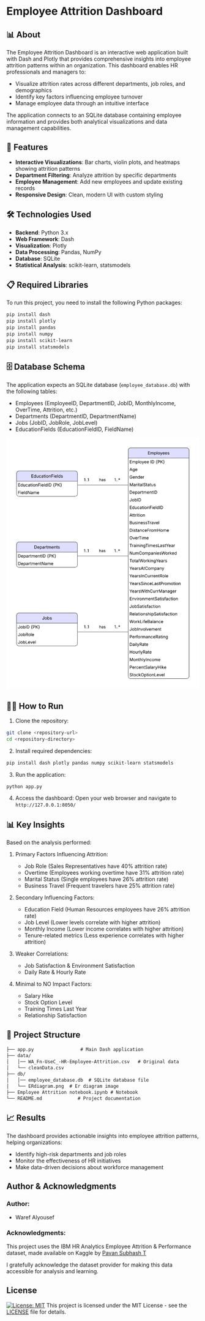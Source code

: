 # Employee Attrition Dashboard

## 📊 About

The Employee Attrition Dashboard is an interactive web application built with Dash and Plotly that provides comprehensive insights into employee attrition patterns within an organization. This dashboard enables HR professionals and managers to:

- Visualize attrition rates across different departments, job roles, and demographics
- Identify key factors influencing employee turnover
- Manage employee data through an intuitive interface

The application connects to an SQLite database containing employee information and provides both analytical visualizations and data management capabilities.

## 🚀 Features

- **Interactive Visualizations**: Bar charts, violin plots, and heatmaps showing attrition patterns
- **Department Filtering**: Analyze attrition by specific departments
- **Employee Management**: Add new employees and update existing records
- **Responsive Design**: Clean, modern UI with custom styling

## 🛠️ Technologies Used

- **Backend**: Python 3.x
- **Web Framework**: Dash
- **Visualization**: Plotly
- **Data Processing**: Pandas, NumPy
- **Database**: SQLite
- **Statistical Analysis**: scikit-learn, statsmodels

## 📋 Required Libraries

To run this project, you need to install the following Python packages:

```bash
pip install dash
pip install plotly
pip install pandas
pip install numpy
pip install scikit-learn
pip install statsmodels
```

## 🗄️ Database Schema
The application expects an SQLite database (`employee_database.db`) with the following tables:

- Employees (EmployeeID, DepartmentID, JobID, MonthlyIncome, OverTime, Attrition, etc.)
- Departments (DepartmentID, DepartmentName)
- Jobs (JobID, JobRole, JobLevel)
- EducationFields (EducationFieldID, FieldName)
<img src="db/ERdiagram.png" alt="ER Diagram" width="600"/>

## 🏃‍♂️ How to Run
1. Clone the repository:
```bash
git clone <repository-url>
cd <repository-directory>
```

2. Install required dependencies:
```bash
pip install dash plotly pandas numpy scikit-learn statsmodels
```
3. Run the application:
```bash
python app.py
```

4. Access the dashboard:
Open your web browser and navigate to `http://127.0.0.1:8050/`


## 📊 Key Insights
Based on the analysis performed:

1. Primary Factors Influencing Attrition:
    - Job Role (Sales Representatives have 40% attrition rate)
    - Overtime (Employees working overtime have 31% attrition rate)
    - Marital Status (Single employees have 26% attrition rate)
    - Business Travel (Frequent travelers have 25% attrition rate)

2. Secondary Influencing Factors:
    - Education Field (Human Resources employees have 26% attrition rate)
    - Job Level (Lower levels correlate with higher attrition)
    - Monthly Income (Lower income correlates with higher attrition)
    - Tenure-related metrics (Less experience correlates with higher attrition)

3. Weaker Correlations:
    - Job Satisfaction & Environment Satisfaction
    - Daily Rate & Hourly Rate

4. Minimal to NO Impact Factors:
    - Salary Hike
    - Stock Option Level
    - Training Times Last Year
    - Relationship Satisfaction

## 📁 Project Structure
```text
├── app.py                 # Main Dash application
├── data/
│   │── WA_Fn-UseC_-HR-Employee-Attrition.csv   # Original data
│   └── cleanData.csv  
├── db/
│   │── employee_database.db  # SQLite database file
│   └── ERdiagram.png  # Er diagram image
├── Employee Attrition notebook.ipynb # Notebook
└── README.md             # Project documentation
```

## 📈 Results
The dashboard provides actionable insights into employee attrition patterns, helping organizations:

- Identify high-risk departments and job roles
- Monitor the effectiveness of HR initiatives
- Make data-driven decisions about workforce management

## Author & Acknowledgments

### Author:
- Waref Alyousef

### Acknowledgments:

This project uses the IBM HR Analytics Employee Attrition & Performance dataset, made available on Kaggle by <a href="https://www.kaggle.com/datasets/pavansubhasht/ibm-hr-analytics-attrition-dataset/data" target="_blank">
  Pavan Subhash T
</a>

I gratefully acknowledge the dataset provider for making this data accessible for analysis and learning.

## License

[![License: MIT](https://img.shields.io/badge/License-MIT-yellow.svg)](https://opensource.org/licenses/MIT)
This project is licensed under the MIT License - see the [LICENSE](LICENSE) file for details.
